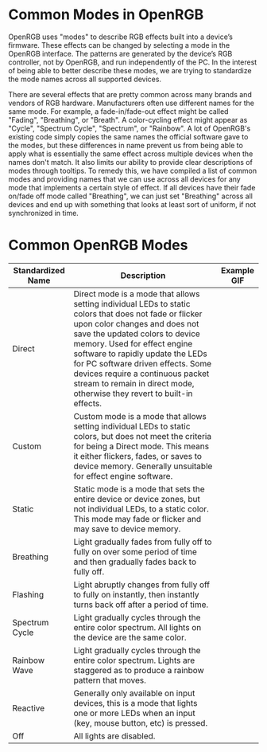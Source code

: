 # Common Modes in OpenRGB

OpenRGB uses "modes" to describe RGB effects built into a device’s firmware.  These effects can be changed by selecting a mode in the OpenRGB interface.  The patterns are generated by the device’s RGB controller, not by OpenRGB, and run independently of the PC.  In the interest of being able to better describe these modes, we are trying to standardize the mode names across all supported devices.

There are several effects that are pretty common across many brands and vendors of RGB hardware.  Manufacturers often use different names for the same mode.  For example, a fade-in/fade-out effect might be called "Fading", "Breathing", or "Breath".  A color-cycling effect might appear as "Cycle", "Spectrum Cycle", "Spectrum", or "Rainbow".  A lot of OpenRGB's existing code simply copies the same names the official software gave to the modes, but these differences in name prevent us from being able to apply what is essentially the same effect across multiple devices when the names don't match.  It also limits our ability to provide clear descriptions of modes through tooltips.  To remedy this, we have compiled a list of common modes and providing names that we can use across all devices for any mode that implements a certain style of effect.  If all devices have their fade on/fade off mode called "Breathing", we can just set "Breathing" across all devices and end up with something that looks at least sort of uniform, if not synchronized in time.

# Common OpenRGB Modes

| Standardized Name | Description | Example GIF |
| ----------------- | ----------- | ----------- |
| Direct            | Direct mode is a mode that allows setting individual LEDs to static colors that does not fade or flicker upon color changes and does not save the updated colors to device memory.  Used for effect engine software to rapidly update the LEDs for PC software driven effects.  Some devices require a continuous packet stream to remain in direct mode, otherwise they revert to built-in effects. | |
| Custom            | Custom mode is a mode that allows setting individual LEDs to static colors, but does not meet the criteria for being a Direct mode.  This means it either flickers, fades, or saves to device memory.  Generally unsuitable for effect engine software. | |
| Static            | Static mode is a mode that sets the entire device or device zones, but not individual LEDs, to a static color.  This mode may fade or flicker and may save to device memory. | |
| Breathing         | Light gradually fades from fully off to fully on over some period of time and then gradually fades back to fully off. | |
| Flashing          | Light abruptly changes from fully off to fully on instantly, then instantly turns back off after a period of time. | |
| Spectrum Cycle    | Light gradually cycles through the entire color spectrum.  All lights on the device are the same color. | |
| Rainbow Wave      | Light gradually cycles through the entire color spectrum.  Lights are staggered as to produce a rainbow pattern that moves. | |
| Reactive          | Generally only available on input devices, this is a mode that lights one or more LEDs when an input (key, mouse button, etc) is pressed. | |
| Off               | All lights are disabled. | |
